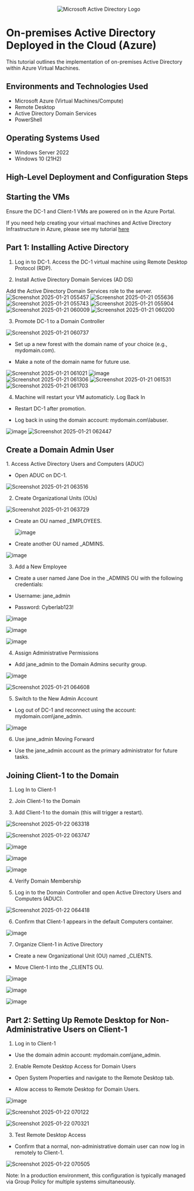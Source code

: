 <p align="center">
<img src="https://i.imgur.com/pU5A58S.png" alt="Microsoft Active Directory Logo"/>
</p>

<h1>On-premises Active Directory Deployed in the Cloud (Azure)</h1>
This tutorial outlines the implementation of on-premises Active Directory within Azure Virtual Machines.<br />

<h2>Environments and Technologies Used</h2>

- Microsoft Azure (Virtual Machines/Compute)
- Remote Desktop
- Active Directory Domain Services
- PowerShell

<h2>Operating Systems Used </h2>

- Windows Server 2022
- Windows 10 (21H2)

<h2>High-Level Deployment and Configuration Steps</h2>

<h2>Starting the VMs</h2>

Ensure the DC-1 and Client-1 VMs are powered on in the Azure Portal.

If you need help creating your virtual machines and  Active Directory Infrastructure in Azure, please see my tutorial [here](https://github.com/DariuszProcelewski/prepinf-ad)

<h2>Part 1: Installing Active Directory</h2>

1. Log in to DC-1. Access the DC-1 virtual machine using Remote Desktop Protocol (RDP).

2. Install Active Directory Domain Services (AD DS)

Add the Active Directory Domain Services role to the server.
![Screenshot 2025-01-21 055457](https://github.com/user-attachments/assets/abf1dd23-0fd5-41eb-a185-71d90d91fb7f)
![Screenshot 2025-01-21 055636](https://github.com/user-attachments/assets/a27bde57-ca16-48a9-b26a-1709024f31ce)
![Screenshot 2025-01-21 055743](https://github.com/user-attachments/assets/9b0a1ed7-da09-43c9-accf-d95e44f655fb)
![Screenshot 2025-01-21 055904](https://github.com/user-attachments/assets/c8ceb9f5-b659-4e22-b73a-4ed89f211fad)
![Screenshot 2025-01-21 060009](https://github.com/user-attachments/assets/9906470f-cf66-425d-bc3a-9358c7298a02)
![Screenshot 2025-01-21 060200](https://github.com/user-attachments/assets/10fce2c6-3c68-49a2-ae82-8acdcaad245a)


3. Promote DC-1 to a Domain Controller

![Screenshot 2025-01-21 060737](https://github.com/user-attachments/assets/bba23e09-522f-48b0-9c4c-b40ad1eb2754)

- Set up a new forest with the domain name of your choice (e.g., mydomain.com).
  
- Make a note of the domain name for future use.

![Screenshot 2025-01-21 061021](https://github.com/user-attachments/assets/5df78d3f-f5dd-44fa-9799-cc9b041e71c3)
![image](https://github.com/user-attachments/assets/eac46e35-df3d-45a3-acca-13e641e27227)
![Screenshot 2025-01-21 061306](https://github.com/user-attachments/assets/28505971-776d-4dbb-82eb-448f04b4f648)
![Screenshot 2025-01-21 061531](https://github.com/user-attachments/assets/c44ef408-113e-417d-ba01-5e9c78e7c041)
![Screenshot 2025-01-21 061703](https://github.com/user-attachments/assets/ee786c49-473a-4f40-9812-d8e5709e959d)

4. Machine will restart your VM automaticly. Log Back In

- Restart DC-1 after promotion.

- Log back in using the domain account: mydomain.com\labuser.
  
![image](https://github.com/user-attachments/assets/1b2d58e3-118a-4de2-b62c-e5a35d268916)
![Screenshot 2025-01-21 062447](https://github.com/user-attachments/assets/79750a77-24c6-4135-9cbb-94119ac9e229)

<h2>Create a Domain Admin User</h2>
1. Access Active Directory Users and Computers (ADUC)

- Open ADUC on DC-1.
  
![Screenshot 2025-01-21 063516](https://github.com/user-attachments/assets/22242a69-adbd-423c-b590-82097beb7201)

  
2. Create Organizational Units (OUs)
   
![Screenshot 2025-01-21 063729](https://github.com/user-attachments/assets/06bb652d-94a0-40c6-9dd2-5fcc9b5a7d2c)

- Create an OU named _EMPLOYEES.
  
  ![image](https://github.com/user-attachments/assets/9fd2370c-bc6f-41ce-aecf-6f9e4519535a)

  
- Create another OU named _ADMINS.
  
![image](https://github.com/user-attachments/assets/cb10b75b-2872-40cf-b2c9-c9bc36736d6e)

  
3. Add a New Employee

- Create a user named Jane Doe in the _ADMINS OU with the following credentials:
  
 - Username: jane_admin
   
 - Password: Cyberlab123!
   
![image](https://github.com/user-attachments/assets/30d7dae2-da91-4dcf-80ad-58cfa78a0dda)

![image](https://github.com/user-attachments/assets/b7cf0999-fbe4-4067-8aff-90391a786d0d)

![image](https://github.com/user-attachments/assets/d3c4833a-8d8e-4bff-9d6a-9442c76d7211)

4. Assign Administrative Permissions

- Add jane_admin to the Domain Admins security group.

![image](https://github.com/user-attachments/assets/e980c355-fdf3-4a2e-b667-7f5b8ab4465d)

![Screenshot 2025-01-21 064608](https://github.com/user-attachments/assets/b4bf0d54-fcf2-48ea-b857-32e846ff1b61)


5. Switch to the New Admin Account

- Log out of DC-1 and reconnect using the account: mydomain.com\jane_admin.
  
![image](https://github.com/user-attachments/assets/1cc60582-9072-41d7-b766-d4f39a2a3e7d)

6. Use jane_admin Moving Forward

- Use the jane_admin account as the primary administrator for future tasks.

<h2>Joining Client-1 to the Domain</h2>

1. Log In to Client-1

2. Join Client-1 to the Domain

3. Add Client-1 to the domain (this will trigger a restart).
   
![Screenshot 2025-01-22 063318](https://github.com/user-attachments/assets/c6acc1af-d04d-4917-a6d5-3ad07f7fcbc8)

![Screenshot 2025-01-22 063747](https://github.com/user-attachments/assets/c8e2c51d-508f-4d4c-9e55-54e55963722a)

![image](https://github.com/user-attachments/assets/94922281-d439-46df-b9ee-8cfdc9a5d0b8)

![image](https://github.com/user-attachments/assets/1874120c-7d7b-4fb7-9490-37f9685e4304)

![image](https://github.com/user-attachments/assets/531dcccc-4f2d-4531-8b0a-1345a5781b6d)

4. Verify Domain Membership

5. Log in to the Domain Controller and open Active Directory Users and Computers (ADUC).
   
![Screenshot 2025-01-22 064418](https://github.com/user-attachments/assets/d7cbde26-f8ad-42db-83a8-1a785f2c8419)
   
6. Confirm that Client-1 appears in the default Computers container.
   
![image](https://github.com/user-attachments/assets/a1b96c39-bcb8-46af-bf39-5911954cb2e4)
   
7. Organize Client-1 in Active Directory

- Create a new Organizational Unit (OU) named _CLIENTS.

- Move Client-1 into the _CLIENTS OU.
  
![image](https://github.com/user-attachments/assets/eaae2e62-5d29-4b55-bbd8-f23fb3c3de4d)

![image](https://github.com/user-attachments/assets/cc6b820b-1ad1-40ec-b25e-6b59158a8073)

![image](https://github.com/user-attachments/assets/2269fd3a-389f-475d-8548-13c3d977995f)

 
 <h2>Part 2: Setting Up Remote Desktop for Non-Administrative Users on Client-1</h2>

1. Log in to Client-1

- Use the domain admin account: mydomain.com\jane_admin.

2. Enable Remote Desktop Access for Domain Users

- Open System Properties and navigate to the Remote Desktop tab.
  
- Allow access to Remote Desktop for Domain Users.

![image](https://github.com/user-attachments/assets/03ed532b-ba5b-459c-bac9-72b75ccd982f)

![Screenshot 2025-01-22 070122](https://github.com/user-attachments/assets/53abfa03-143f-4bb3-b9a3-060265610154)

![Screenshot 2025-01-22 070321](https://github.com/user-attachments/assets/2b5b74c0-8b33-41ea-a633-78512df7769f)

3. Test Remote Desktop Access

- Confirm that a normal, non-administrative domain user can now log in remotely to Client-1.
  
![Screenshot 2025-01-22 070505](https://github.com/user-attachments/assets/9eaf9319-1e54-4a5b-be4b-ef84956b3f10)


Note: In a production environment, this configuration is typically managed via Group Policy for multiple systems simultaneously.

